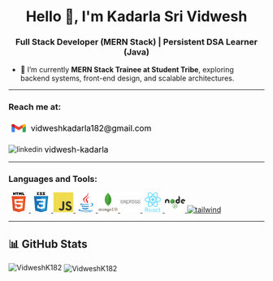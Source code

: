 <h1 align="center">Hello 👋, I'm Kadarla Sri Vidwesh</h1>
<h3 align="center">Full Stack Developer (MERN Stack) | Persistent DSA Learner (Java)</h3>

- 🌱 I’m currently **MERN Stack Trainee at Student Tribe**, exploring backend systems, front-end design, and scalable architectures.

---

<h3 align="left">Reach me at:</h3> 
<p align="left">
  <!-- Gmail -->
  <a href="mailto:vidweshkadarla182@gmail.com" target="blank" style="text-decoration: none;">
    <img align="center" src="https://raw.githubusercontent.com/edent/SuperTinyIcons/master/images/svg/gmail.svg" alt="email" height="30" width="40" />
    <span style="vertical-align: middle; font-size: 16px; color: black;">vidweshkadarla182@gmail.com</span>
  </a>
  <br><br>
  <!-- LinkedIn -->
  <a href="https://www.linkedin.com/in/vidwesh-kadarla" target="blank" style="text-decoration: none;">
    <img align="center" src="https://raw.githubusercontent.com/rahuldkjain/github-profile-readme-generator/master/src/images/icons/Social/linked-in-alt.svg" alt="linkedin" height="30" width="40" />
    <span style="vertical-align: middle; font-size: 16px; color: black;">vidwesh-kadarla</span>
  </a>
</p>


---

<h3 align="left">Languages and Tools:</h3>
<p align="left"> 
<a href="https://www.w3.org/html/" target="_blank" rel="noreferrer"> <img src="https://raw.githubusercontent.com/devicons/devicon/master/icons/html5/html5-original-wordmark.svg" alt="html5" width="40" height="40"/> </a> 
<a href="https://www.w3schools.com/css/" target="_blank" rel="noreferrer"> <img src="https://raw.githubusercontent.com/devicons/devicon/master/icons/css3/css3-original-wordmark.svg" alt="css3" width="40" height="40"/> </a> 
<a href="https://developer.mozilla.org/en-US/docs/Web/JavaScript" target="_blank" rel="noreferrer"> <img src="https://raw.githubusercontent.com/devicons/devicon/master/icons/javascript/javascript-original.svg" alt="javascript" width="40" height="40"/> </a> 
<a href="https://www.java.com" target="_blank" rel="noreferrer"> <img src="https://raw.githubusercontent.com/devicons/devicon/master/icons/java/java-original.svg" alt="java" width="40" height="40"/> </a> 
<a href="https://www.mongodb.com/" target="_blank" rel="noreferrer"> <img src="https://raw.githubusercontent.com/devicons/devicon/master/icons/mongodb/mongodb-original-wordmark.svg" alt="mongodb" width="40" height="40"/> </a> 
<a href="https://expressjs.com" target="_blank" rel="noreferrer"> <img src="https://raw.githubusercontent.com/devicons/devicon/master/icons/express/express-original-wordmark.svg" alt="express" width="40" height="40"/> </a> 
<a href="https://reactjs.org/" target="_blank" rel="noreferrer"> <img src="https://raw.githubusercontent.com/devicons/devicon/master/icons/react/react-original-wordmark.svg" alt="react" width="40" height="40"/> </a> 
<a href="https://nodejs.org" target="_blank" rel="noreferrer"> <img src="https://raw.githubusercontent.com/devicons/devicon/master/icons/nodejs/nodejs-original-wordmark.svg" alt="nodejs" width="40" height="40"/> </a> 
<a href="https://tailwindcss.com/" target="_blank" rel="noreferrer"> <img src="https://avatars.githubusercontent.com/u/67109815?s=200&v=4" alt="tailwind" width="40" height="40"/> </a> 
</p>

---

## 📊 GitHub Stats
<p><img align="left" src="https://github-readme-stats.vercel.app/api/top-langs?username=VidweshK182&show_icons=true&locale=en&layout=compact" alt="VidweshK182" /></p>

<p>&nbsp;<img align="center" src="https://github-readme-stats.vercel.app/api?username=VidweshK182&show_icons=true&locale=en" alt="VidweshK182" /></p>



